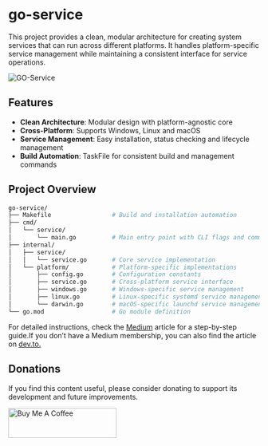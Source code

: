 # go-service

This project provides a clean, modular architecture for creating system services that can run across different platforms. It handles platform-specific service management while maintaining a consistent interface for service operations.

![GO-Service](https://github.com/user-attachments/assets/ccff528d-9897-4cd6-9e89-694feb11ad7c)


## Features

- **Clean Architecture**: Modular design with platform-agnostic core
- **Cross-Platform**: Supports Windows, Linux and macOS
- **Service Management**: Easy installation, status checking and lifecycle management 
- **Build Automation**: TaskFile for consistent build and management commands

## Project Overview

```bash
go-service/
├── Makefile                 # Build and installation automation
├── cmd/
│   └── service/
│       └── main.go          # Main entry point with CLI flags and command handling
├── internal/
│   ├── service/
│   │   └── service.go       # Core service implementation
│   └── platform/            # Platform-specific implementations
│       ├── config.go        # Configuration constants
│       ├── service.go       # Cross-platform service interface
│       ├── windows.go       # Windows-specific service management
│       ├── linux.go         # Linux-specific systemd service management
│       └── darwin.go        # macOS-specific launchd service management
└── go.mod                   # Go module definition
```

For detailed instructions, check the [Medium](https://medium.com/@ansxuman/building-cross-platform-system-services-in-go-a-step-by-step-guide-5784f96098b4) article for a step-by-step guide.If you don’t have a Medium membership, you can also find the article on [dev.to.](https://dev.to/ansxuman/building-cross-platform-system-services-in-go-a-step-by-step-guide-18mc)

## Donations

If you find this content useful, please consider donating to support its development and future improvements.

<a href="https://buymeacoffee.com/ansxuman" target="_blank"><img src="https://cdn.buymeacoffee.com/buttons/v2/default-yellow.png" alt="Buy Me A Coffee" style="height: 60px !important;width: 217px !important;" ></a>

